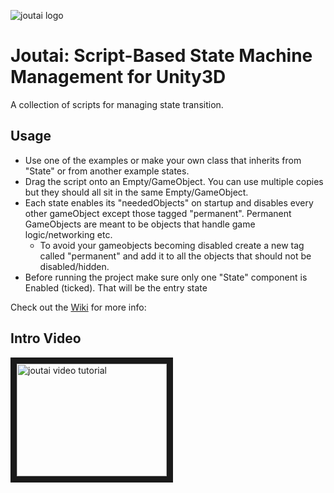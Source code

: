 ![joutai logo](https://github.com/joobei/Joutai/wiki/joutai-logo.png)
# Joutai: Script-Based State Machine Management for Unity3D
A collection of scripts for managing state transition.

## Usage
* Use one of the examples or make your own class that inherits from "State" or from another example states.
* Drag the script onto an Empty/GameObject. You can use multiple copies but they should all sit in the same Empty/GameObject.
* Each state enables its "neededObjects" on startup and disables every other gameObject except those tagged "permanent". Permanent GameObjects are meant to be objects that handle game logic/networking etc.
  * To avoid your gameobjects becoming disabled create a new tag called "permanent" and add it to all the objects that should not be disabled/hidden.
* Before running the project make sure only one "State" component is Enabled (ticked). That will be the entry state

Check out the [Wiki](https://github.com/joobei/Joutai/wiki) for more info:

## Intro Video
<a href="https://youtu.be/UAwgl4wG3yg" target="_blank"><img src="https://github.com/joobei/Joutai/wiki/youtube-thumbnail.png" 
alt="joutai video tutorial" width="240" height="180" border="10" /></a>
